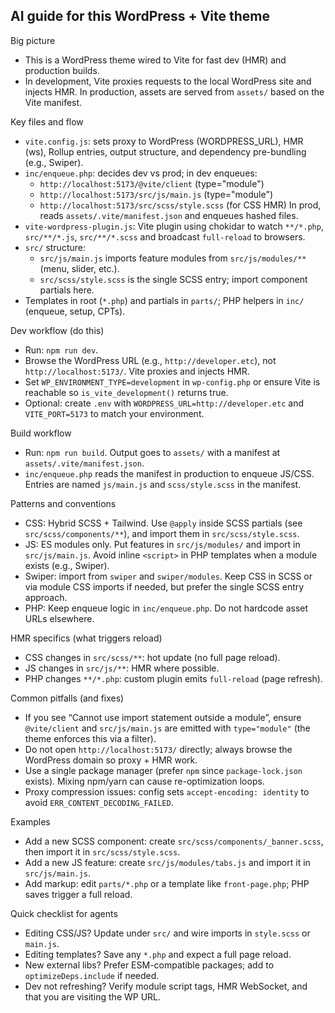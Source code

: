 ## AI guide for this WordPress + Vite theme

Big picture

- This is a WordPress theme wired to Vite for fast dev (HMR) and production builds.
- In development, Vite proxies requests to the local WordPress site and injects HMR. In production, assets are served from `assets/` based on the Vite manifest.

Key files and flow

- `vite.config.js`: sets proxy to WordPress (WORDPRESS_URL), HMR (ws), Rollup entries, output structure, and dependency pre-bundling (e.g., Swiper).
- `inc/enqueue.php`: decides dev vs prod; in dev enqueues:
  - `http://localhost:5173/@vite/client` (type="module")
  - `http://localhost:5173/src/js/main.js` (type="module")
  - `http://localhost:5173/src/scss/style.scss` (for CSS HMR)
    In prod, reads `assets/.vite/manifest.json` and enqueues hashed files.
- `vite-wordpress-plugin.js`: Vite plugin using chokidar to watch `**/*.php`, `src/**/*.js`, `src/**/*.scss` and broadcast `full-reload` to browsers.
- `src/` structure:
  - `src/js/main.js` imports feature modules from `src/js/modules/**` (menu, slider, etc.).
  - `src/scss/style.scss` is the single SCSS entry; import component partials here.
- Templates in root (`*.php`) and partials in `parts/`; PHP helpers in `inc/` (enqueue, setup, CPTs).

Dev workflow (do this)

- Run: `npm run dev`.
- Browse the WordPress URL (e.g., `http://developer.etc`), not `http://localhost:5173/`. Vite proxies and injects HMR.
- Set `WP_ENVIRONMENT_TYPE=development` in `wp-config.php` or ensure Vite is reachable so `is_vite_development()` returns true.
- Optional: create `.env` with `WORDPRESS_URL=http://developer.etc` and `VITE_PORT=5173` to match your environment.

Build workflow

- Run: `npm run build`. Output goes to `assets/` with a manifest at `assets/.vite/manifest.json`.
- `inc/enqueue.php` reads the manifest in production to enqueue JS/CSS. Entries are named `js/main.js` and `scss/style.scss` in the manifest.

Patterns and conventions

- CSS: Hybrid SCSS + Tailwind. Use `@apply` inside SCSS partials (see `src/scss/components/**`), and import them in `src/scss/style.scss`.
- JS: ES modules only. Put features in `src/js/modules/` and import in `src/js/main.js`. Avoid inline `<script>` in PHP templates when a module exists (e.g., Swiper).
- Swiper: import from `swiper` and `swiper/modules`. Keep CSS in SCSS or via module CSS imports if needed, but prefer the single SCSS entry approach.
- PHP: Keep enqueue logic in `inc/enqueue.php`. Do not hardcode asset URLs elsewhere.

HMR specifics (what triggers reload)

- CSS changes in `src/scss/**`: hot update (no full page reload).
- JS changes in `src/js/**`: HMR where possible.
- PHP changes `**/*.php`: custom plugin emits `full-reload` (page refresh).

Common pitfalls (and fixes)

- If you see “Cannot use import statement outside a module”, ensure `@vite/client` and `src/js/main.js` are emitted with `type="module"` (the theme enforces this via a filter).
- Do not open `http://localhost:5173/` directly; always browse the WordPress domain so proxy + HMR work.
- Use a single package manager (prefer `npm` since `package-lock.json` exists). Mixing npm/yarn can cause re-optimization loops.
- Proxy compression issues: config sets `accept-encoding: identity` to avoid `ERR_CONTENT_DECODING_FAILED`.

Examples

- Add a new SCSS component: create `src/scss/components/_banner.scss`, then import it in `src/scss/style.scss`.
- Add a new JS feature: create `src/js/modules/tabs.js` and import it in `src/js/main.js`.
- Add markup: edit `parts/*.php` or a template like `front-page.php`; PHP saves trigger a full reload.

Quick checklist for agents

- Editing CSS/JS? Update under `src/` and wire imports in `style.scss` or `main.js`.
- Editing templates? Save any `*.php` and expect a full page reload.
- New external libs? Prefer ESM-compatible packages; add to `optimizeDeps.include` if needed.
- Dev not refreshing? Verify module script tags, HMR WebSocket, and that you are visiting the WP URL.
